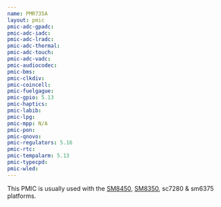 ```yaml
---
name: PMR735A
layout: pmic
pmic-adc-gpadc:
pmic-adc-iadc:
pmic-adc-lradc:
pmic-adc-thermal:
pmic-adc-touch:
pmic-adc-vadc:
pmic-audiocodec:
pmic-bms:
pmic-clkdiv:
pmic-coincell:
pmic-fuelgague:
pmic-gpio: 5.13
pmic-haptics:
pmic-labib:
pmic-lpg:
pmic-mpp: N/A
pmic-pon:
pmic-qnovo:
pmic-regulators: 5.16
pmic-rtc:
pmic-tempalarm: 5.13
pmic-typecpd:
pmic-wled:
---
```

This PMIC is usually used with the [SM8450](../soc/sm8450), [SM8350](../soc/sm8350), sc7280 & sm6375 platforms.
